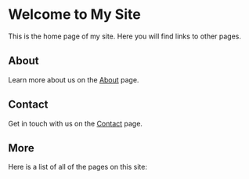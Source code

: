 # Welcome to My Site

This is the home page of my site. Here you will find links to other pages.

## About

Learn more about us on the [About](/about) page.

## Contact

Get in touch with us on the [Contact](/contact) page.

## More

Here is a list of all of the pages on this site: